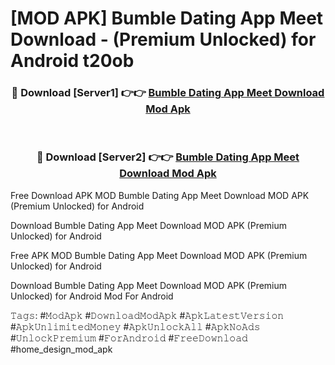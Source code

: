 # [MOD APK] Bumble Dating App Meet Download - (Premium Unlocked) for Android t20ob



<div align="center">
<h3>🔴 Download [Server1] 👉👉 <a href="https://momento.my/?title=Bumble_Dating_App_Meet_Download">Bumble Dating App Meet Download Mod Apk</a></h3><br>

<h3>🔴 Download [Server2] 👉👉 <a href="https://momento.my/?title=Bumble_Dating_App_Meet_Download">Bumble Dating App Meet Download Mod Apk</a></h3>
</div>



Free Download APK MOD Bumble Dating App Meet Download MOD APK (Premium Unlocked) for Android

Download Bumble Dating App Meet Download MOD APK (Premium Unlocked) for Android

Free APK MOD Bumble Dating App Meet Download MOD APK (Premium Unlocked) for Android

Download Bumble Dating App Meet Download MOD APK (Premium Unlocked) for Android Mod For Android

𝚃𝚊𝚐𝚜: #𝙼𝚘𝚍𝙰𝚙𝚔 #𝙳𝚘𝚠𝚗𝚕𝚘𝚊𝚍𝙼𝚘𝚍𝙰𝚙𝚔 #𝙰𝚙𝚔𝙻𝚊𝚝𝚎𝚜𝚝𝚅𝚎𝚛𝚜𝚒𝚘𝚗 #𝙰𝚙𝚔𝚄𝚗𝚕𝚒𝚖𝚒𝚝𝚎𝚍𝙼𝚘𝚗𝚎𝚢 #𝙰𝚙𝚔𝚄𝚗𝚕𝚘𝚌𝚔𝙰𝚕𝚕 #𝙰𝚙𝚔𝙽𝚘𝙰𝚍𝚜 #𝚄𝚗𝚕𝚘𝚌𝚔𝙿𝚛𝚎𝚖𝚒𝚞𝚖 #𝙵𝚘𝚛𝙰𝚗𝚍𝚛𝚘𝚒𝚍 #𝙵𝚛𝚎𝚎𝙳𝚘𝚠𝚗𝚕𝚘𝚊𝚍 #home_design_mod_apk
